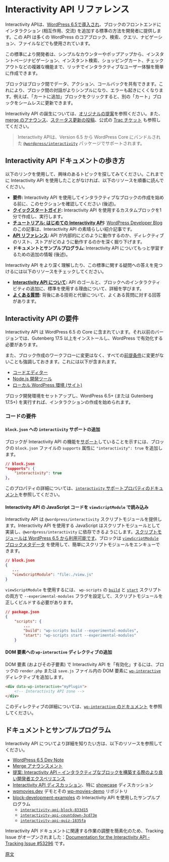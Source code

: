 <!-- 
# Interactivity API Reference
 -->
# Interactivity API リファレンス

<!-- 
The Interactivity API, [introduced in WordPress 6.5](https://make.wordpress.org/core/2024/02/19/merge-announcement-interactivity-api/), provides a standard way for developers to add interactions to the front end of their blocks. The API is also used in many Core WordPress blocks, including Search, Query, Navigation, and File.
 -->
Interactivity APIは、[WordPress 6.5で導入され](https://make.wordpress.org/core/2024/02/19/merge-announcement-interactivity-api/)、ブロックのフロントエンドにインタラクション (相互作用、交流) を追加する標準の方法を開発者に提供します。この API は多くの WordPress のコアブロック、検索、クエリ、ナビゲーション、ファイルなどでも使用されています。

<!-- 
This standard makes it easier for developers to create rich, interactive user experiences, from simple counters or pop-ups to more complex features like instant page navigation, instant search, shopping carts, or checkouts.
 -->
この標準により開発者は、シンプルなカウンターやポップアップから、インスタントページナビゲーション、インスタント検索、ショッピングカート、チェックアウトなどの複雑な機能まで、リッチでインタラクティブなユーザー体験を簡単に作成できます。

<!-- 
Blocks can share data, actions, and callbacks between them. This makes communication between blocks simpler and less error-prone. For example, clicking on an “add to cart” block can seamlessly update a separate “cart” block.
 -->
ブロックはブロック間でデータ、アクション、コールバックを共有できます。これにより、ブロック間の対話がよりシンプルになり、エラーも起きにくくなります。例えば、「カートに追加」ブロックをクリックすると、別の「カート」ブロックをシームレスに更新できます。

<!-- 
For more information about the genesis of the Interactivity API, check out the [original proposal](https://make.wordpress.org/core/2023/03/30/proposal-the-interactivity-api-a-better-developer-experience-in-building-interactive-blocks/). You can also review the [merge announcement](https://make.wordpress.org/core/2024/02/19/merge-announcement-interactivity-api/), the [status update post](https://make.wordpress.org/core/2023/08/15/status-update-on-the-interactivity-api/), and the official [Trac ticket](https://core.trac.wordpress.org/ticket/60356).
 -->
Interactivity API の誕生については、[オリジナルの提案](https://make.wordpress.org/core/2023/03/30/proposal-the-interactivity-api-a-better-developer-experience-in-building-interactive-blocks/)を参照ください。また、[merge のアナウンス](https://make.wordpress.org/core/2024/02/19/merge-announcement-interactivity-api/)、[ステータス更新の投稿](https://make.wordpress.org/core/2023/08/15/status-update-on-the-interactivity-api/)、公式の [Trac チケット](https://core.trac.wordpress.org/ticket/60356) も参照してください。

<!-- 
<div class="callout callout-info">
    The Interactivity API is supported by the package <a href="https://developer.wordpress.org/block-editor/reference-guides/packages/packages-interactivity/"><code>@wordpress/interactivity</code></a> which is bundled in WordPress Core from v6.5
</div>
 -->
> Interactivity APIは、Version 6.5 から WordPress Core にバンドルされた <a href="https://developer.wordpress.org/block-editor/reference-guides/packages/packages-interactivity/"><code>@wordpress/interactivity</code></a> パッケージでサポートされます。

<!-- 
## Navigating the Interactivity API docs
 -->
## Interactivity API ドキュメントの歩き方

<!-- 
Use the following links to locate the topic you're interested in. If you have never worked with the Interactivity API before, consider reading through the following resources in the order listed.
 -->
以下のリンクを使用して、興味のあるトピックを探してみてください。これまでに Interactivity API を使用したことがなければ、以下のリソースを順番に読んでください。

<!-- 
- **[Requirements](#requirements-of-the-interactivity-api):** Check this section before you start creating your interactive blocks with the Interactivity API.
- **[Quick Start Guide](https://developer.wordpress.org/block-editor/reference-guides/interactivity-api/iapi-quick-start-guide/):** Get a custom block using the Interactivity API up and running in less than one minute.
- **[Tutorial: A first look at the Interactivity API](https://developer.wordpress.org/news/2024/04/11/a-first-look-at-the-interactivity-api/)** This article from the [WordPress Developer Blog](https://developer.wordpress.org/news/) is a great way to get introduced to the Interactivity API.
- **[API Reference](https://developer.wordpress.org/block-editor/reference-guides/interactivity-api/api-reference/):** To take a deep dive into how the API works internally, the list of Directives, and how the Store works.
- **[Docs and Examples](#docs-examples):** Additional resources to learn/read more about the Interactivity API.
 -->
- **要件:** Interactivity API を使用してインタラクティブなブロックの作成を始める前に、このセクションを確認してください (後述)。
- **[クイックスタートガイド](https://ja.wordpress.org/team/handbook/block-editor/reference-guides/interactivity-api/iapi-quick-start-guide/):** Interactivity API を使用するカスタムブロックを1分で作成し、実行します。
- **[チュートリアル: はじめての Interactivity API](https://developer.wordpress.org/news/2024/04/11/a-first-look-at-the-interactivity-api/):** [WordPress Developer Blog](https://developer.wordpress.org/news/)のこの記事は、Interactivity API の素晴らしい紹介記事です。
- **[API リファレンス](https://ja.wordpress.org/team/handbook/block-editor/reference-guides/interactivity-api/api-reference/):** API が内部的にどのように動作するのか、ディレクティブのリスト、ストアがどのように動作するのかを深く掘り下げます。
- **ドキュメントとサンプルプログラム:** Interactivity API についてもっと学習するための追加の情報 (後述)。

<!-- 
To get a deeper understanding of what the Interactivity API is or find answers to questions you may have about this standard, check the following resources:
 -->
Interactivity API をより深く理解したり、この標準に関する疑問への答えを見つけるには以下のリソースをチェックしてください。

<!-- 
- **[About the Interactivity API](https://developer.wordpress.org/block-editor/reference-guides/interactivity-api/iapi-about/):** To learn more about the API Goals and the reasoning behind the use of a standard to add interactivity to blocks.
- **[Frequently Asked Questions](https://developer.wordpress.org/block-editor/reference-guides/interactivity-api/iapi-faq/):** To find responses to some frequently asked questions about the technology behind and alternatives.
 -->
- **[Interactivity API について](https://ja.wordpress.org/team/handbook/block-editor/reference-guides/interactivity-api/iapi-about/):** API のゴールと、ブロックへのインタラクティビティの追加に、標準を使用する理由について、詳細を学びます。
- **[よくある質問](https://ja.wordpress.org/team/handbook/block-editor/reference-guides/interactivity-api/iapi-faq/):** 背後にある技術と代替について、よくある質問に対する回答があります。

<!-- 
## Requirements of the Interactivity API
 -->
## Interactivity API の要件

<!-- 
Interactivity API is included in Core in WordPress 6.5. For versions below, you'll need Gutenberg 17.5 or higher installed and activated in your WordPress installation.
 -->
Interactivity API は WordPress 6.5 の Core に含まれています。それ以前のバージョンでは、Gutenberg 17.5 以上をインストールし、WordPress で有効化する必要があります。

<!-- 
It’s also important to highlight that the block creation workflow doesn’t change, and all the [prerequisites](https://developer.wordpress.org/block-editor/getting-started/devenv/) remain the same. These include:
 -->
また、ブロック作成のワークフローに変更はなく、すべての[前提条件](https://ja.wordpress.org/team/handbook/block-editor/getting-started/devenv/)に変更がないことも強調しておきます。これには以下が含まれます。

<!-- 
- [Code Editor](https://developer.wordpress.org/block-editor/getting-started/devenv/#code-editor)
- [Node.js development tools](https://developer.wordpress.org/block-editor/getting-started/devenv/#node-js-development-tools)
- [Local WordPress environment (site)](https://developer.wordpress.org/block-editor/getting-started/devenv/#local-wordpress-environment)
 -->
- [コードエディター](https://ja.wordpress.org/team/handbook/block-editor/getting-started/devenv/#code-editor)
- [Node.js 開発ツール](https://ja.wordpress.org/team/handbook/block-editor/getting-started/devenv/#node-js-development-tools)
- [ローカル WordPress 環境 (サイト)](https://ja.wordpress.org/team/handbook/block-editor/getting-started/devenv/#local-wordpress-environment)

<!-- 
You can start creating interactions once you set up a block development environment and run WordPress 6.5+ (or Gutenberg 17.5+).
 -->
ブロック開発環境をセットアップし、WordPress 6.5+ (または Gutenberg 17.5+) を実行すれば、インタラクションの作成を始められます。

<!-- 
### Code requirements
 -->
### コードの要件

<!-- 
#### Add `interactivity` support to `block.json`
 -->
#### `block.json` への `interactivity` サポートの追加

<!-- 
To indicate that the block [supports](https://developer.wordpress.org/block-editor/reference-guides/block-api/block-supports/) the Interactivity API features, add `"interactivity": true` to the `supports` attribute of the block's `block.json` file.
 -->
ブロックが Interactivity API の機能を[サポート](https://ja.wordpress.org/team/handbook/block-editor/reference-guides/block-api/block-supports/)していることを示すには、ブロックの `block.json` ファイルの `supports` 属性に `"interactivity": true` を追加します。

```json
// block.json
"supports": {
    "interactivity": true
},
```
<!-- 
Refer to the [`interactivity` support property docs](https://ja.wordpress.org/team/handbook/block-editor/reference-guides/block-api/block-supports/#interactivity) to get a more detailed description of this property.
 -->
このプロパティの詳細については、[`interactivity` サポートプロパティのドキュメント](https://ja.wordpress.org/team/handbook/block-editor/reference-guides/block-api/block-supports/#interactivity)を参照してください。

<!-- 
#### Load Interactivity API JavaScript code with `viewScriptModule`
 -->
#### Interactivity API の JavaScript コードを `viewScriptModule` で読み込み

<!-- 
The Interactivity API provides the `@wordpress/interactivity` Script Module. JavaScript using the Interactivity API should be implemented as Script Modules so they can depend on `@wordpress/interactivity`. [Script Modules have been available since WordPress 6.5](https://make.wordpress.org/core/2024/03/04/script-modules-in-6-5/). Blocks can use [`viewScriptModule` block metadata](https://developer.wordpress.org/block-editor/reference-guides/block-api/block-metadata/#view-script-module) to enqueue their Script Modules easily:
 -->
Interactivity API は `@wordpress/interactivity` スクリプトモジュールを提供します。Interactivity API を使用する JavaScript はスクリプトモジュールとして実装し、`@wordpress/interactivity` に依存できるようにします。[スクリプトモジュールは WordPress 6.5 から利用可能です](https://make.wordpress.org/core/2024/03/04/script-modules-in-6-5/)。ブロックは [`viewScriptModule` ブロックメタデータ](https://developer.wordpress.org/block-editor/reference-guides/block-api/block-metadata/#view-script-module) を使用して、簡単にスクリプトモジュールをエンキューできます。

```json
// block.json
{
   ...
   "viewScriptModule": "file:./view.js"
}
```

<!-- 
The use of `viewScriptModule` also requires the `--experimental-modules` flag for both the [`build`](https://developer.wordpress.org/block-editor/reference-guides/packages/packages-scripts/#build) and [`start`](https://developer.wordpress.org/block-editor/reference-guides/packages/packages-scripts/#start) scripts of `wp-scripts` to ensure a proper build of the Script Modules.
 -->
`viewScriptModule` を使用するには、 `wp-scripts` の [`build`](https://developer.wordpress.org/block-editor/reference-guides/packages/packages-scripts/#build) と [`start`](https://developer.wordpress.org/block-editor/reference-guides/packages/packages-scripts/#start) スクリプトの両方で `--experimental-modules` フラグを設定して、スクリプトモジュールを正しくビルドする必要があります。

```json
// package.json
{
    "scripts": {
        ...
		"build": "wp-scripts build --experimental-modules",
		"start": "wp-scripts start --experimental-modules"
	}
```

<!-- 
#### Add `wp-interactive` directive to a DOM element
 -->
#### DOM 要素への `wp-interactive` ディレクティブの追加

<!-- 
To "activate" the Interactivity API in a DOM element (and its children), add the [`wp-interactive`](https://developer.wordpress.org/block-editor/reference-guides/packages/packages-interactivity/packages-interactivity-api-reference/#wp-interactive) directive to the DOM element in the block's `render.php` or `save.js` files.
 -->
DOM 要素 (およびその子要素) で Interactivity API を「有効化」するには、ブロックの `render.php` または `save.js` ファイル内の DOM 要素に [`wp-interactive`](https://developer.wordpress.org/block-editor/reference-guides/packages/packages-interactivity/packages-interactivity-api-reference/#wp-interactive) ディレクティブを追加します。

```html
<div data-wp-interactive="myPlugin">
    <!-- Interactivity API zone -->
</div>
```

<!-- 
Refer to the [`wp-interactive` documentation](https://developer.wordpress.org/block-editor/reference-guides/interactivity-api/api-reference/#wp-interactive) for a more detailed description of this directive.
 -->
このディレクティブの詳細については、[`wp-interactive` のドキュメント](https://ja.wordpress.org/team/handbook/block-editor/reference-guides/interactivity-api/api-reference/#wp-interactive) を参照してください。

<!-- 
## Docs & Examples
 -->
## ドキュメントとサンプルプログラム

<!-- 
Here you have some more resources to learn/read more about the Interactivity API:
 -->
Interactivity API についてより詳細を知りたい方は、以下のリソースを参照してください。

<!-- 
- [WordPress 6.5 Dev Note](https://make.wordpress.org/core/2024/03/04/interactivity-api-dev-note/)
- [Merge announcement](https://make.wordpress.org/core/2024/02/19/merge-announcement-interactivity-api/)
- [Proposal: The Interactivity API – A better developer experience in building interactive blocks](https://make.wordpress.org/core/2023/03/30/proposal-the-interactivity-api-a-better-developer-experience-in-building-interactive-blocks/)
- [Interactivity API Discussions](https://github.com/WordPress/gutenberg/discussions/52882), especially the [showcase](https://github.com/WordPress/gutenberg/discussions/55642#discussioncomment-9667164) discussions.   
- [wpmovies.dev](http://wpmovies.dev/) demo and its [wp-movies-demo](https://github.com/WordPress/wp-movies-demo) repo
- Examples using the Interactivity API at [block-development-examples](https://github.com/WordPress/block-development-examples):
  - [`interactivity-api-block-833d15`](https://github.com/WordPress/block-development-examples/tree/trunk/plugins/833d15)
  - [`interactivity-api-countdown-3cd73e`](https://github.com/WordPress/block-development-examples/tree/trunk/plugins/interactivity-api-countdown-3cd73e)
  - [`interactivity-api-quiz-1835fa`](https://github.com/WordPress/block-development-examples/tree/trunk/plugins/interactivity-api-quiz-1835fa)
 -->
- [WordPress 6.5 Dev Note](https://make.wordpress.org/core/2024/03/04/interactivity-api-dev-note/)
- [Merge アナウンスメント](https://make.wordpress.org/core/2024/02/19/merge-announcement-interactivity-api/)
- [提案: Interactivity API – インタラクティブなブロックを構築する際のより良い開発者エクスペリエンス](https://make.wordpress.org/core/2023/03/30/proposal-the-interactivity-api-a-better-developer-experience-in-building-interactive-blocks/)
- [Interactivity API ディスカッション](https://github.com/WordPress/gutenberg/discussions/52882)、特に [showcase](https://github.com/WordPress/gutenberg/discussions/55642#discussioncomment-9667164) ディスカッション   
- [wpmovies.dev](http://wpmovies.dev/) デモとその [wp-movies-demo](https://github.com/WordPress/wp-movies-demo) リポジトリ
- [block-development-examples](https://github.com/WordPress/block-development-examples) の Interactivity API を使用したサンプルプログラム
  - [`interactivity-api-block-833d15`](https://github.com/WordPress/block-development-examples/tree/trunk/plugins/833d15)
  - [`interactivity-api-countdown-3cd73e`](https://github.com/WordPress/block-development-examples/tree/trunk/plugins/interactivity-api-countdown-3cd73e)
  - [`interactivity-api-quiz-1835fa`](https://github.com/WordPress/block-development-examples/tree/trunk/plugins/interactivity-api-quiz-1835fa)

<!-- 
<div class="callout">
    There's a Tracking Issue opened to ease the coordination of the work related to the Interactivity API Docs: <a href="https://github.com/WordPress/gutenberg/issues/53296">Documentation for the Interactivity API - Tracking Issue #53296</a>
</div>
 -->
Interactivity API ドキュメントに関連する作業の調整を簡素化のため、Tracking Issue がオープンされました：<a href="https://github.com/WordPress/gutenberg/issues/53296">Documentation for the Interactivity API - Tracking Issue #53296</a> です。

[原文](https://github.com/WordPress/gutenberg/blob/trunk/docs/reference-guides/interactivity-api/README.md)